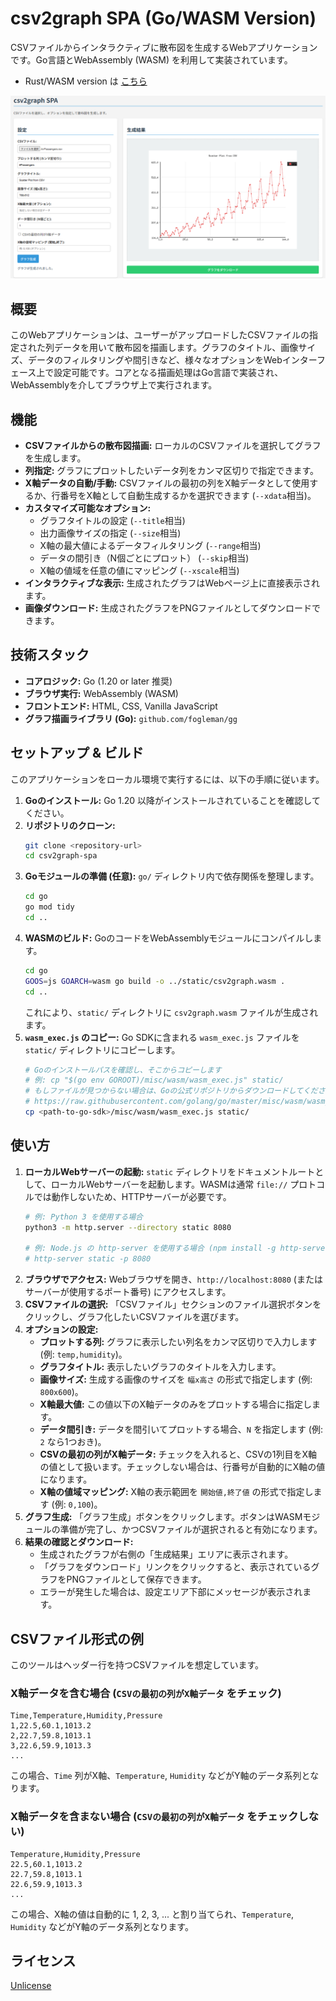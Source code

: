 # csv2graph SPA (Go/WASM Version)

CSVファイルからインタラクティブに散布図を生成するWebアプリケーションです。Go言語とWebAssembly (WASM) を利用して実装されています。
- Rust/WASM version は [こちら](https://github.com/ryogrid/csv2graph-go-wasm/tree/rust-version)

![SPA Screenshot](./screenshot.png)

## 概要

このWebアプリケーションは、ユーザーがアップロードしたCSVファイルの指定された列データを用いて散布図を描画します。グラフのタイトル、画像サイズ、データのフィルタリングや間引きなど、様々なオプションをWebインターフェース上で設定可能です。コアとなる描画処理はGo言語で実装され、WebAssemblyを介してブラウザ上で実行されます。

## 機能

*   **CSVファイルからの散布図描画:** ローカルのCSVファイルを選択してグラフを生成します。
*   **列指定:** グラフにプロットしたいデータ列をカンマ区切りで指定できます。
*   **X軸データの自動/手動:** CSVファイルの最初の列をX軸データとして使用するか、行番号をX軸として自動生成するかを選択できます (`--xdata`相当)。
*   **カスタマイズ可能なオプション:**
    *   グラフタイトルの設定 (`--title`相当)
    *   出力画像サイズの指定 (`--size`相当)
    *   X軸の最大値によるデータフィルタリング (`--range`相当)
    *   データの間引き（N個ごとにプロット） (`--skip`相当)
    *   X軸の値域を任意の値にマッピング (`--xscale`相当)
*   **インタラクティブな表示:** 生成されたグラフはWebページ上に直接表示されます。
*   **画像ダウンロード:** 生成されたグラフをPNGファイルとしてダウンロードできます。

## 技術スタック

*   **コアロジック:** Go (1.20 or later 推奨)
*   **ブラウザ実行:** WebAssembly (WASM)
*   **フロントエンド:** HTML, CSS, Vanilla JavaScript
*   **グラフ描画ライブラリ (Go):** `github.com/fogleman/gg`

## セットアップ & ビルド

このアプリケーションをローカル環境で実行するには、以下の手順に従います。

1.  **Goのインストール:** Go 1.20 以降がインストールされていることを確認してください。
2.  **リポジトリのクローン:**
    ```bash
    git clone <repository-url>
    cd csv2graph-spa
    ```
3.  **Goモジュールの準備 (任意):** `go/` ディレクトリ内で依存関係を整理します。
    ```bash
    cd go
    go mod tidy
    cd ..
    ```
4.  **WASMのビルド:** GoのコードをWebAssemblyモジュールにコンパイルします。
    ```bash
    cd go
    GOOS=js GOARCH=wasm go build -o ../static/csv2graph.wasm .
    cd ..
    ```
    これにより、`static/` ディレクトリに `csv2graph.wasm` ファイルが生成されます。
5.  **`wasm_exec.js` のコピー:** Go SDKに含まれる `wasm_exec.js` ファイルを `static/` ディレクトリにコピーします。
    ```bash
    # Goのインストールパスを確認し、そこからコピーします
    # 例: cp "$(go env GOROOT)/misc/wasm/wasm_exec.js" static/
    # もしファイルが見つからない場合は、Goの公式リポジトリからダウンロードしてください:
    # https://raw.githubusercontent.com/golang/go/master/misc/wasm/wasm_exec.js
    cp <path-to-go-sdk>/misc/wasm/wasm_exec.js static/
    ```

## 使い方

1.  **ローカルWebサーバーの起動:** `static` ディレクトリをドキュメントルートとして、ローカルWebサーバーを起動します。WASMは通常 `file://` プロトコルでは動作しないため、HTTPサーバーが必要です。
    ```bash
    # 例: Python 3 を使用する場合
    python3 -m http.server --directory static 8080

    # 例: Node.js の http-server を使用する場合 (npm install -g http-server)
    # http-server static -p 8080
    ```
2.  **ブラウザでアクセス:** Webブラウザを開き、`http://localhost:8080` (またはサーバーが使用するポート番号) にアクセスします。
3.  **CSVファイルの選択:** 「CSVファイル」セクションのファイル選択ボタンをクリックし、グラフ化したいCSVファイルを選びます。
4.  **オプションの設定:**
    *   **プロットする列:** グラフに表示したい列名をカンマ区切りで入力します (例: `temp,humidity`)。
    *   **グラフタイトル:** 表示したいグラフのタイトルを入力します。
    *   **画像サイズ:** 生成する画像のサイズを `幅x高さ` の形式で指定します (例: `800x600`)。
    *   **X軸最大値:** この値以下のX軸データのみをプロットする場合に指定します。
    *   **データ間引き:** データを間引いてプロットする場合、`N` を指定します (例: `2` なら1つおき)。
    *   **CSVの最初の列がX軸データ:** チェックを入れると、CSVの1列目をX軸の値として扱います。チェックしない場合は、行番号が自動的にX軸の値になります。
    *   **X軸の値域マッピング:** X軸の表示範囲を `開始値,終了値` の形式で指定します (例: `0,100`)。
5.  **グラフ生成:** 「グラフ生成」ボタンをクリックします。ボタンはWASMモジュールの準備が完了し、かつCSVファイルが選択されると有効になります。
6.  **結果の確認とダウンロード:**
    *   生成されたグラフが右側の「生成結果」エリアに表示されます。
    *   「グラフをダウンロード」リンクをクリックすると、表示されているグラフをPNGファイルとして保存できます。
    *   エラーが発生した場合は、設定エリア下部にメッセージが表示されます。

## CSVファイル形式の例

このツールはヘッダー行を持つCSVファイルを想定しています。

### X軸データを含む場合 (`CSVの最初の列がX軸データ` をチェック)

```csv
Time,Temperature,Humidity,Pressure
1,22.5,60.1,1013.2
2,22.7,59.8,1013.1
3,22.6,59.9,1013.3
...
```
この場合、`Time` 列がX軸、`Temperature`, `Humidity` などがY軸のデータ系列となります。

### X軸データを含まない場合 (`CSVの最初の列がX軸データ` をチェックしない)

```csv
Temperature,Humidity,Pressure
22.5,60.1,1013.2
22.7,59.8,1013.1
22.6,59.9,1013.3
...
```
この場合、X軸の値は自動的に 1, 2, 3, ... と割り当てられ、`Temperature`, `Humidity` などがY軸のデータ系列となります。

## ライセンス

[Unlicense](http://unlicense.org/)
